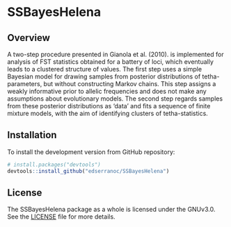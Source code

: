 # SSBayesHelena

## Overview

 A two-step procedure presented in Gianola et al. (2010). is implemented for analysis of FST statistics obtained for a battery of loci,
which eventually leads to a clustered structure of values. The first step uses a simple Bayesian model
for drawing samples from posterior distributions of tetha-parameters, but without constructing Markov
chains. This step assigns a weakly informative prior to allelic frequencies and does not make any
assumptions about evolutionary models. The second step regards samples from these posterior
distributions as ‘data’ and fits a sequence of finite mixture models, with the aim of identifying
clusters of tetha-statistics.

## Installation
To install the development version from GitHub repository:
``` r
# install.packages("devtools")
devtools::install_github("edserranoc/SSBayesHelena")
```

## License

The SSBayesHelena package as a whole is licensed under the GNUv3.0. See the 
[LICENSE](LICENSE) file for more details.
